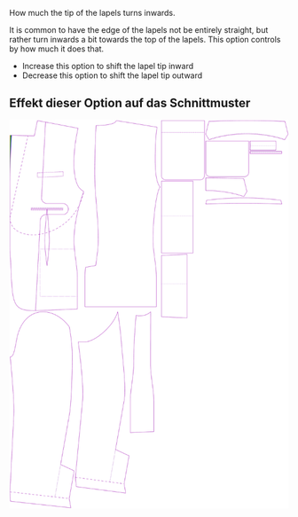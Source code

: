 How much the tip of the lapels turns inwards.

It is common to have the edge of the lapels not be entirely straight, but rather turn inwards a bit towards the top of the lapels. This option controls by how much it does that.

-   Increase this option to shift the lapel tip inward
-   Decrease this option to shift the lapel tip outward

## Effekt dieser Option auf das Schnittmuster

![This image shows the effect of this option by superimposing several variants that have a different value for this option](jaeger_lapelreduction_sample.svg "Effect of this option on the pattern")
